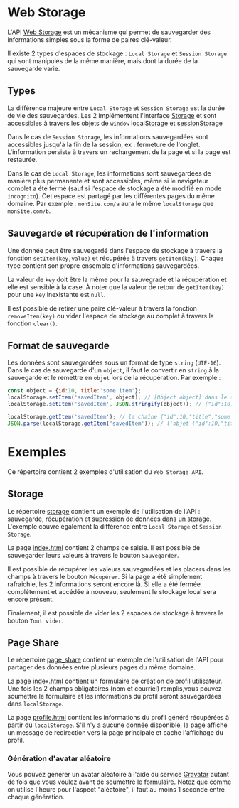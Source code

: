 # Web Storage

L'API [Web Storage](https://developer.mozilla.org/en-US/docs/Web/API/Web_Storage_API) est un mécanisme qui permet de sauvegarder des informations simples sous la forme de paires clé-valeur.

Il existe 2 types d'espaces de stockage : `Local Storage` et `Session Storage` qui sont manipulés de la même manière, mais dont la durée de la sauvegarde varie.

## Types

La différence majeure entre `Local Storage` et `Session Storage` est la durée de vie des sauvegardes. Les 2 implémentent l'interface [Storage](https://developer.mozilla.org/en-US/docs/Web/API/Storage) et sont accessibles à travers les objets de `window` [localStorage](https://developer.mozilla.org/en-US/docs/Web/API/Window/localStorage) et [sessionStorage](https://developer.mozilla.org/en-US/docs/Web/API/Window/sessionStorage)

Dans le cas de `Session Storage`, les informations sauvegardées sont accessibles jusqu'à la fin de la session, ex : fermeture de l'onglet. L'information persiste à travers un rechargement de la page et si la page est restaurée.

Dans le cas de `Local Storage`, les informations sont sauvegardées de manière plus permanente et sont accessibles, même si le navigateur complet a été fermé (sauf si l'espace de stockage a été modifié en mode `incognito`). Cet espace est partagé par les différentes pages du même domaine. Par exemple : `monSite.com/a` aura le même `localStorage` que `monSite.com/b`.

## Sauvegarde et récupération de l'information

Une donnée peut être sauvegardé dans l'espace de stockage à travers la fonction `setItem(key,value)` et récupérée à travers `getItem(key)`. Chaque type contient son propre ensemble d'informations sauvegardées.

La valeur de `key` doit être la même pour la sauvegrade et la récupération et elle est sensible à la case. À noter que la valeur de retour de `getItem(key)` pour une `key` inexistante est `null`.

Il est possible de retirer une paire clé-valeur à travers la fonction `removeItem(key)` ou vider l'espace de stockage au complet à travers la fonction `clear()`.

## Format de sauvegarde

Les données sont sauvegardées sous un format de type `string` (`UTF-16`). Dans le cas de sauvegarde d'un `object`, il faut le convertir en `string` à la sauvegarde et le remettre en `objet` lors de la récupération. Par exemple :

```js
const object = {id:10, title:'some item'};
localStorage.setItem('savedItem', object); // [Object object] dans le storage
localStorage.setItem('savedItem', JSON.stringify(object)); // {"id":10,"title":"some item"}

localStorage.getItem('savedItem'); // la chaîne {"id":10,"title":"some item"}
JSON.parse(localStorage.getItem('savedItem')); // l'objet {"id":10,"title":"some item"}
``` 

# Exemples

Ce répertoire contient 2 exemples d'utilisation du `Web Storage API`.

## Storage

Le répertoire [storage](./storage/) contient un exemple de l'utilisation de l'API : sauvegarde, récupération et supression de données dans un storage. L'exemple couvre également la différence entre `Local Storage` et `Session Storage`.

La page [index.html](./storage/index.html) contient 2 champs de saisie. Il est possible de sauvegarder leurs valeurs à travers le bouton `Sauvegarder`. 

Il est possible de récupérer les valeurs sauvegardées et les placers dans les champs à travers le bouton `Récupérer`. Si la page a été simplement rafraichie, les 2 informations seront encore là. Si elle a été fermée complétement et accédée à nouveau, seulement le stockage local sera encore présent.

Finalement, il est possible de vider les 2 espaces de stockage à travers le bouton `Tout vider`.

## Page Share

Le répertoire [page_share](./page_share/) contient un exemple de l'utilisation de l'API pour partager des données entre plusieurs pages du même domaine.

La page [index.html](./page_share/index.html) contient un formulaire de création de profil utilisateur. Une fois les 2 champs obligatoires (nom et courriel) remplis,vous pouvez soumettre le formulaire et les informations du profil seront sauvegardées dans `localStorage`.

La page [profile.html](./page_share/profile.html) contient les informations du profil généré récupérées à partir du `localStorage`. S'il n'y a aucune donnée disponible, la page affiche un message de redirection vers la page principale et cache l'affichage du profil.

### Génération d'avatar aléatoire

Vous pouvez générer un avatar aléatoire à l'aide du service [Gravatar](https://en.gravatar.com/) autant de fois que vous voulez avant de soumettre le formulaire. Notez que comme on utilise l'heure pour l'aspect "aléatoire", il faut au moins 1 seconde entre chaque génération.

